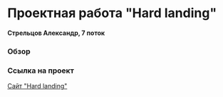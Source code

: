 # Проектная работа "Hard landing"
**Стрельцов Александр, 7 поток**

### Обзор

### Ссылка на проект
[Сайт "Hard landing"]()
